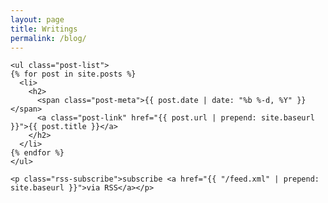 ```yaml
---
layout: page
title: Writings
permalink: /blog/
---
```


<div role="blog">

    <ul class="post-list">
    {% for post in site.posts %}
      <li>
        <h2>
          <span class="post-meta">{{ post.date | date: "%b %-d, %Y" }}</span>
          <a class="post-link" href="{{ post.url | prepend: site.baseurl }}">{{ post.title }}</a>
        </h2>
      </li>
    {% endfor %}
    </ul>

    <p class="rss-subscribe">subscribe <a href="{{ "/feed.xml" | prepend: site.baseurl }}">via RSS</a></p>

</div>